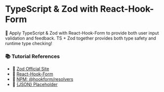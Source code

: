 # TypeScript & Zod  with React-Hook-Form

🚀 Apply TypeScript & Zod with React-Hook-Form to provide both user input validation and feedback. TS + Zod together provides both type safety and runtime type checking!

### 📚 Tutorial References
- 🔗 [Zod Official Site](https://zod.dev/)
- 🔗 [React-Hook-Form](https://www.react-hook-form.com/)
- 🔗 [NPM: @hookform/resolvers](https://www.npmjs.com/package/@hookform/resolvers)
- 🔗 [{JSON} Placeholder](https://jsonplaceholder.typicode.com/)
  

